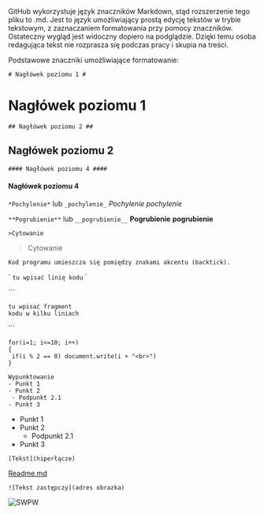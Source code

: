 GitHub wykorzystuje język znaczników Markdown, stąd rozszerzenie tego pliku to .md. Jest to język umożliwiający prostą edycję tekstów w trybie tekstowym, z zaznaczaniem formatowania przy pomocy znaczników. Ostateczny wygląd jest widoczny dopiero na podglądzie. Dzięki temu osoba redagująca tekst nie rozprasza się podczas pracy i skupia na treści.

Podstawowe znaczniki umożliwiające formatowanie:

`# Nagłówek poziomu 1 #`
# Nagłówek poziomu 1 #

`## Nagłówek poziomu 2 ##`
## Nagłówek poziomu 2 ##

`#### Nagłówek poziomu 4 ####`
#### Nagłówek poziomu 4 ####

`*Pochylenie*` lub `_pochylenie_`
*Pochylenie*   _pochylenie_

`**Pogrubienie**` lub `__pogrubienie__`
**Pogrubienie**    __pogrubienie__

`>Cytowanie`
>Cytowanie

`Kod programu umieszcza się pomiędzy znakami akcentu (backtick).`


\` `tu wpisać linię kodu` \`



\`\`\`
```
tu wpisać fragment 
kodu w kilku liniach
```
\`\`\`



```Kod programu
for(i=1; i<=10; i++)
{
 if(i % 2 == 0) document.write(i + "<br>")
}
```

```wypunktowanie
Wypunktowanie
- Punkt 1
- Punkt 2
 - Podpunkt 2.1
- Punkt 3
 ```
- Punkt 1
- Punkt 2
  - Podpunkt 2.1
- Punkt 3

`[Tekst](hiperłącze)`

[Readme.md](README.md)

`![Tekst zastępczy](adres obrazka)`

![SWPW](swpw.png)



